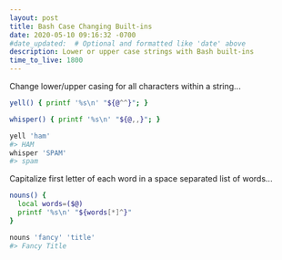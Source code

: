 ```yaml
---
layout: post
title: Bash Case Changing Built-ins
date: 2020-05-10 09:16:32 -0700
#date_updated:  # Optional and formatted like 'date' above
description: Lower or upper case strings with Bash built-ins
time_to_live: 1800
---
```




Change lower/upper casing for all characters within a string...


```bash
yell() { printf '%s\n' "${@^^}"; }

whisper() { printf '%s\n' "${@,,}"; }

yell 'ham'
#> HAM
whisper 'SPAM'
#> spam
```


Capitalize first letter of each word in a space separated list of words...


```bash
nouns() {
  local words=($@)
  printf '%s\n' "${words[*]^}"
}

nouns 'fancy' 'title'
#> Fancy Title
```
